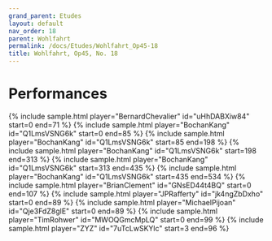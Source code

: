 ```yaml
---
grand_parent: Etudes
layout: default
nav_order: 18
parent: Wohlfahrt
permalink: /docs/Etudes/Wohlfahrt_Op45-18
title: Wohlfahrt, Op45, No. 18
---
```

# Performances
<div class="sample-container">
    {% include sample.html player="BernardChevalier" id="uHhDABXiw84" start=0 end=71 %}
    {% include sample.html player="BochanKang" id="Q1LmsVSNG6k" start=0 end=85 %}
    {% include sample.html player="BochanKang" id="Q1LmsVSNG6k" start=85 end=198 %}
    {% include sample.html player="BochanKang" id="Q1LmsVSNG6k" start=198 end=313 %}
    {% include sample.html player="BochanKang" id="Q1LmsVSNG6k" start=313 end=435 %}
    {% include sample.html player="BochanKang" id="Q1LmsVSNG6k" start=435 end=534 %}
    {% include sample.html player="BrianClement" id="GNsED44t4BQ" start=0 end=107 %}
    {% include sample.html player="JPRafferty" id="jk4ngZbDxho" start=0 end=89 %}
    {% include sample.html player="MichaelPijoan" id="Qje3FdZ8glE" start=0 end=89 %}
    {% include sample.html player="TimRohwer" id="MWOQGmcMpLQ" start=0 end=99 %}
    {% include sample.html player="ZYZ" id="7uTcLwSKYlc" start=3 end=96 %}
</div>